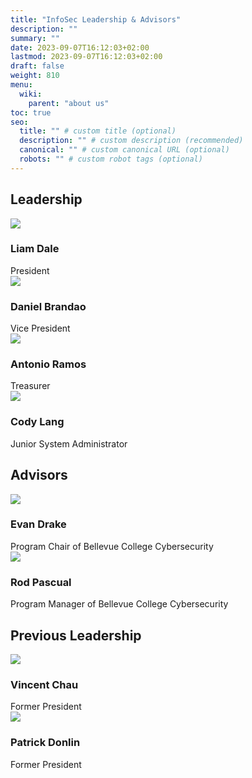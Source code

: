 ```yaml
---
title: "InfoSec Leadership & Advisors"
description: ""
summary: ""
date: 2023-09-07T16:12:03+02:00
lastmod: 2023-09-07T16:12:03+02:00
draft: false
weight: 810
menu:
  wiki:
    parent: "about us"
toc: true
seo:
  title: "" # custom title (optional)
  description: "" # custom description (recommended)
  canonical: "" # custom canonical URL (optional)
  robots: "" # custom robot tags (optional)
---
```

## Leadership

<div>
 <div class="row" style="--bs-gutter-x: 15px;">
  <div class="col-md-4">
   <div class="our-team">
    <div class="pic">
     <img src="/images/people/liam.png">
    </div>
    <h3 class="title">Liam Dale</h3>
    <span class="role">President</span>
   </div>
  </div>
  <div class="col-md-4">
   <div class="our-team">
    <div class="pic">
     <img src="/images/people/daniel.png">
    </div>
    <h3 class="title">Daniel Brandao</h3>
    <span class="role">Vice President</span>
   </div>
  </div>
  <div class="col-md-4">
   <div class="our-team">
    <div class="pic">
     <img src="/images/people/antonio.png">
    </div>
    <h3 class="title">Antonio Ramos</h3>
    <span class="role">Treasurer</span>
   </div>
  </div>
  <div class="col-md-4">
   <div class="our-team">
    <div class="pic">
     <img src="/images/people/cody.png">
    </div>
    <h3 class="title">Cody Lang</h3>
    <span class="role">Junior System Administrator</span>
   </div>
  </div>
  <!-- <div class="col-md-4">
   <div class="our-team">
    <div class="pic">
     <img src="/images/people/evelyn.png">
    </div>
    <h3 class="title">Evelyn Montes-Sobal</h3>
    <span class="role">Web Admin</span>
   </div>
  </div>
  <div class="col-md-4">
   <div class="our-team">
    <div class="pic">
     <img src="/images/people/braeden.png">
    </div>
    <h3 class="title">Braeden Nett</h3>
    <span class="role">Secretary</span>
   </div>
  </div>
</div> -->

## Advisors

<div>
 <div class="row" style="--bs-gutter-x: 15px;">
  <div class="col-md-4">
   <div class="our-team">
    <div class="pic">
     <img src="/images/people/evan.png">
    </div>
    <h3 class="title">Evan Drake</h3>
    <span class="role">Program Chair of Bellevue College Cybersecurity</span>
   </div>
  </div>
  <div class="col-md-4">
   <div class="our-team">
    <div class="pic">
     <img src="/images/people/rod.png">
    </div>
    <h3 class="title">Rod Pascual</h3>
    <span class="role">Program Manager of Bellevue College Cybersecurity</span>
   </div>
  </div>
 </div>
</div>

## Previous Leadership

<div>
 <div class="row" style="--bs-gutter-x: 15px;">
  <div class="col-md-4">
   <div class="our-team">
    <div class="pic">
     <img src="/images/people/vincent.png">
    </div>
    <h3 class="title">Vincent Chau</h3>
    <span class="role">Former President</span>
   </div>
  </div>
  <div class="col-md-4">
   <div class="our-team">
    <div class="pic">
     <img src="/images/people/patrick.png">
    </div>
    <h3 class="title">Patrick Donlin</h3>
    <span class="role">Former President</span>
   </div>
  </div>
</div>
